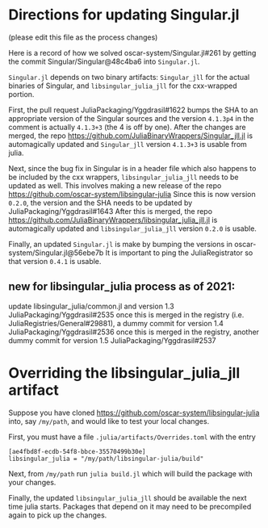 # Directions for updating Singular.jl

(please edit this file as the process changes)

Here is a record of how we solved
oscar-system/Singular.jl#261
by getting the commit
Singular/Singular@48c4ba6
into `Singular.jl`.

`Singular.jl` depends on two binary artifacts:
`Singular_jll` for the actual binaries of Singular, and
`libsingular_julia_jll` for the cxx-wrapped portion.

First, the pull request
JuliaPackaging/Yggdrasil#1622
bumps the SHA to an appropriate version of the Singular sources
and the version `4.1.3p4` in the comment is actually `4.1.3+3` (the 4 is off by one).
After the changes are merged, the repo
https://github.com/JuliaBinaryWrappers/Singular_jll.jl
is automagically updated and `Singular_jll` version `4.1.3+3` is usable from julia.

Next, since the bug fix in Singular is in a header file which also happens
to be included by the cxx wrappers, `libsingular_julia_jll` needs to be updated
as well. This involves making a new release of the repo
https://github.com/oscar-system/libsingular-julia
Since this is now version `0.2.0`, the version and the SHA needs to be updated by
JuliaPackaging/Yggdrasil#1643
After this is merged, the repo
https://github.com/JuliaBinaryWrappers/libsingular_julia_jll.jl
is automagically updated and `libsingular_julia_jll` version `0.2.0` is usable.

Finally, an updated `Singular.jl` is make by bumping the versions in
oscar-system/Singular.jl@56ebe7b
It is important to ping the JuliaRegistrator so that version `0.4.1` is usable.

## new for libsingular_julia process as of 2021:
update libsingular_julia/common.jl and version 1.3
JuliaPackaging/Yggdrasil#2535
once this is merged in the registry (i.e. JuliaRegistries/General#29881), a dummy commit for version 1.4
JuliaPackaging/Yggdrasil#2536
once this is merged in the registry, another dummy commit for version 1.5
JuliaPackaging/Yggdrasil#2537

# Overriding the libsingular_julia_jll artifact

Suppose you have cloned
https://github.com/oscar-system/libsingular-julia
into, say `/my/path`, and would like to test your local changes.

First, you must have a file `.julia/artifacts/Overrides.toml` with the entry

```
[ae4fbd8f-ecdb-54f8-bbce-35570499b30e]
libsingular_julia = "/my/path/libsingular-julia/build"
```

Next, from `/my/path` run `julia build.jl` which will build the package with
your changes.

Finally, the updated `libsingular_julia_jll` should be available the next time
julia starts. Packages that depend on it may need to be precompiled again to
pick up the changes.

